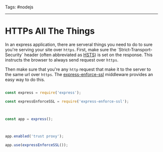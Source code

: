 Tags: #nodejs 

---

# HTTPs All The Things

  

In an express application, there are serveral things you need to do to sure you're serving your site over `https`. First, make sure the \`Strict-Transport-Security\` header (often abbreviated as [HSTS](https://developer.mozilla.org/en-US/docs/Web/HTTP/Headers/Strict-Transport-Security)) is set on the response. This instructs the browser to always send request over `https`.
  

Then make sure that you're any `http` request that make it to the server to the same url over `https`. The [express-enforce-ssl](https://www.npmjs.com/package/express-enforces-ssl) middleware provides an easy way to do this.

  

```javascript

const express = require('express');

const expressEnforceSSL = require('express-enforce-ssl');

  

const app = express();

  

app.enabled('trust proxy');

app.use(expressEnforceSSL());

```
